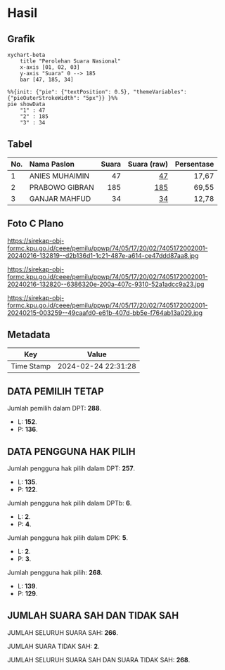 # Hasil

## Grafik

```mermaid
xychart-beta
    title "Perolehan Suara Nasional"
    x-axis [01, 02, 03]
    y-axis "Suara" 0 --> 185
    bar [47, 185, 34]
```

```mermaid
%%{init: {"pie": {"textPosition": 0.5}, "themeVariables": {"pieOuterStrokeWidth": "5px"}} }%%
pie showData
    "1" : 47
    "2" : 185
    "3" : 34
```

## Tabel

| No. | Nama Paslon    | Suara | Suara (raw) | Persentase |
|:--- |:-------------- | -----:| -----------:| ----------:|
| 1   | ANIES MUHAIMIN | 47    | [47][p-1]   | 17,67      |
| 2   | PRABOWO GIBRAN | 185   | [185][p-2]  | 69,55      |
| 3   | GANJAR MAHFUD  | 34    | [34][p-3]   | 12,78      |


[p-1]: https://github.com/gigit-pemilu/pemilu-2024/blob/main/pilpres/hitung-suara/sub/74-sulawesi-tenggara/sub/05-konawe-selatan/sub/17-buke/sub/2002-anggokoti/sub/001-tps/sub/paslon-1.txt
[p-2]: https://github.com/gigit-pemilu/pemilu-2024/blob/main/pilpres/hitung-suara/sub/74-sulawesi-tenggara/sub/05-konawe-selatan/sub/17-buke/sub/2002-anggokoti/sub/001-tps/sub/paslon-2.txt
[p-3]: https://github.com/gigit-pemilu/pemilu-2024/blob/main/pilpres/hitung-suara/sub/74-sulawesi-tenggara/sub/05-konawe-selatan/sub/17-buke/sub/2002-anggokoti/sub/001-tps/sub/paslon-3.txt

## Foto C Plano

https://sirekap-obj-formc.kpu.go.id/ceee/pemilu/ppwp/74/05/17/20/02/7405172002001-20240216-132819--d2b136d1-1c21-487e-a614-ce47ddd87aa8.jpg

https://sirekap-obj-formc.kpu.go.id/ceee/pemilu/ppwp/74/05/17/20/02/7405172002001-20240216-132820--6386320e-200a-407c-9310-52a1adcc9a23.jpg

https://sirekap-obj-formc.kpu.go.id/ceee/pemilu/ppwp/74/05/17/20/02/7405172002001-20240215-003259--49caafd0-e61b-407d-bb5e-f764ab13a029.jpg


## Metadata

| Key        | Value               |
| ---------- | ------------------- |
| Time Stamp | 2024-02-24 22:31:28 |


## DATA PEMILIH TETAP

Jumlah pemilih dalam DPT: **288**.
 * L: **152**.
 * P: **136**.

## DATA PENGGUNA HAK PILIH

Jumlah pengguna hak pilih dalam DPT: **257**.
 * L: **135**.
 * P: **122**.

Jumlah pengguna hak pilih dalam DPTb: **6**.
 * L: **2**.
 * P: **4**.

Jumlah pengguna hak pilih dalam DPK: **5**.
 * L: **2**.
 * P: **3**.

Jumlah pengguna hak pilih: **268**.
 * L: **139**.
 * P: **129**.

## JUMLAH SUARA SAH DAN TIDAK SAH

JUMLAH SELURUH SUARA SAH: **266**.

JUMLAH SUARA TIDAK SAH: **2**.

JUMLAH SELURUH SUARA SAH DAN SUARA TIDAK SAH: **268**.


